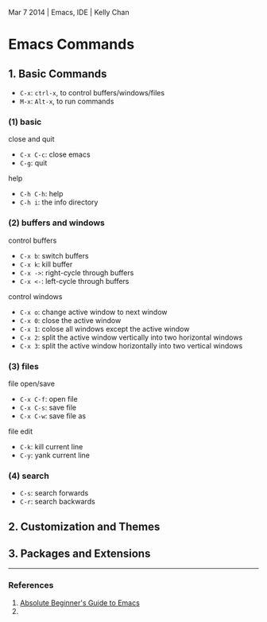Mar 7 2014 | Emacs, IDE | Kelly Chan
# Emacs Commands

## 1. Basic Commands

- `C-x`: `ctrl-x`, to control buffers/windows/files  
- `M-x`: `Alt-x`, to run commands

### (1) basic

close and quit
- `C-x C-c`: close emacs
- `C-g`: quit

help
- `C-h C-h`: help
- `C-h i`: the info directory

### (2) buffers and windows

control buffers
- `C-x b`: switch buffers
- `C-x k`: kill buffer
- `C-x ->`: right-cycle through buffers
- `C-x <-`: left-cycle through buffers

control windows
- `C-x o`: change active window to next window
- `C-x 0`: close the active window
- `C-x 1`: colose all windows except the active window
- `C-x 2`: split the active window vertically into two horizontal windows
- `C-x 3`: split the active window horizontally into two vertical windows

### (3) files

file open/save
- `C-x C-f`: open file
- `C-x C-s`: save file
- `C-x C-w`: save file as

file edit
- `C-k`: kill current line
- `C-y`: yank current line

### (4) search

- `C-s`: search forwards
- `C-r`: search backwards


## 2. Customization and Themes



## 3. Packages and Extensions


---
### References
1. [Absolute Beginner's Guide to Emacs](http://www.jesshamrick.com/2012/09/10/absolute-beginners-guide-to-emacs/)
2. 
